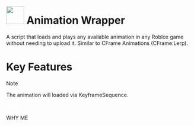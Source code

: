# <img src="https://github.com/pizzaboxer/bloxstrap/raw/main/Images/Bloxstrap.png" width="48"/> Animation Wrapper

A script that loads and plays any available animation in any Roblox game without needing to upload it.
Similar to CFrame Animations (CFrame:Lerp).

# Key Features


> [!NOTE]
> The animation will loaded via KeyframeSequence.

<font color='#ffffff'>oops</font>

<p1>WHY ME<p1>
